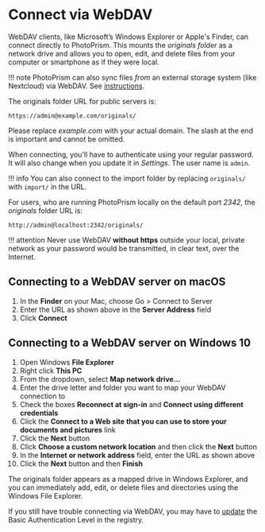# Connect via WebDAV #

WebDAV clients, like Microsoft’s Windows Explorer or Apple's Finder,
can connect directly to PhotoPrism.
This mounts the *originals folder* as a network drive and allows you to open, edit, and delete
files from your computer or smartphone as if they were local.

!!! note
    PhotoPrism can also sync files *from* an external storage system (like Nextcloud) via WebDAV.
    See [instructions](/user-guide/settings/sync/).

The originals folder URL for public servers is:

```
https://admin@example.com/originals/
```

Please replace *example.com* with your actual domain.
The slash at the end is important and cannot be omitted.

When connecting, you'll have to authenticate using your regular password.
It will also change when you update it in *Settings*. The user name is `admin`.

!!! info
    You can also connect to the import folder by replacing `originals/` with `import/` in the URL.

For users, who are running PhotoPrism locally on the default port *2342*, the *originals* folder URL is:

```
http://admin@localhost:2342/originals/
```

!!! attention
    Never use WebDAV **without https** outside your local, private network as your
    password would be transmitted, in clear text, over the Internet.

## Connecting to a WebDAV server on macOS ##

1. In the **Finder** on your Mac, choose Go > Connect to Server
2. Enter the URL as shown above in the **Server Address** field
3. Click **Connect**

## Connecting to a WebDAV server on Windows 10 ##

1. Open Windows **File Explorer**
2. Right click **This PC**
3. From the dropdown, select **Map network drive...**
4. Enter the drive letter and folder you want to map your WebDAV connection to
5. Check the boxes **Reconnect at sign-in** and **Connect using different credentials**
6. Click the **Connect to a Web site that you can use to store your documents and pictures** link
7. Click the **Next** button
8. Click **Choose a custom network location** and then click the **Next** button
9. In the **Internet or network address** field, enter the URL as shown above
10. Click the **Next** button and then **Finish**

The originals folder appears as a mapped drive in Windows Explorer, and you can immediately add,
edit, or delete files and directories using the Windows File Explorer.

If you still have trouble connecting via WebDAV, you may have to
[update](https://help.dreamhost.com/hc/en-us/articles/216473357-Accessing-WebDAV-with-Windows) the
Basic Authentication Level in the registry.

